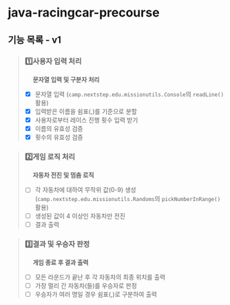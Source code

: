 # java-racingcar-precourse

## 기능 목록 - v1

> ### 1️⃣사용자 입력 처리
> &emsp; **문자열 입력 및 구분자 처리**
> - [x] 문자열 입력 (`camp.nextstep.edu.missionutils.Console`의 `readLine()` 활용)
> - [x] 입력받은 이름을 쉼표(,)를 기준으로 분할
> - [x] 사용자로부터 레이스 진행 횟수 입력 받기
> - [x] 이름의 유효성 검증
> - [x] 횟수의 유효성 검증

> ### 2️⃣게임 로직 처리
> &emsp; **자동차 전진 및 멈춤 로직**
> - [ ] 각 자동차에 대하여 무작위 값(0-9) 생성 (`camp.nextstep.edu.missionutils.Randoms`의 `pickNumberInRange()` 활용)
> - [ ] 생성된 값이 4 이상인 자동차만 전진
> - [ ] 결과 출력

> ### 3️⃣결과 및 우승자 판정
> &emsp; **게임 종료 후 결과 출력**
> - [ ] 모든 라운드가 끝난 후 각 자동차의 최종 위치를 출력
> - [ ] 가장 멀리 간 자동차(들)를 우승자로 판정
> - [ ] 우승자가 여러 명일 경우 쉼표(,)로 구분하여 출력